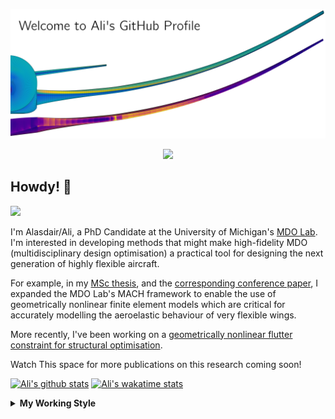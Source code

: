 <!--
# Welcome to Ali's github profile


-->

![banner](https://raw.githubusercontent.com/A-CGray/A-CGray/main/Images/GitHubProfileBanner.png)
<p align='center'>
<a href="https://www.linkedin.com/in/alasdaircgray/"><img height="30" src="https://github.com/WaylonWalker/WaylonWalker/blob/main/icon/linkedin.png?raw=true"></a>
</p>

## Howdy! 👋

![](https://komarev.com/ghpvc/?username=A-CGray&color=blue)

I'm Alasdair/Ali, a PhD Candidate at the University of Michigan's [MDO Lab](http://mdolab.engin.umich.edu).
I'm interested in developing methods that might make high-fidelity MDO (multidisciplinary design optimisation) a practical tool for designing the next generation of highly flexible aircraft.

For example, in my [MSc thesis](http://resolver.tudelft.nl/uuid:1a6b5001-d213-40d9-bc2c-5e831eda527d), and the [corresponding conference paper](https://www.researchgate.net/publication/348242101_Geometrically_Nonlinear_High-fidelity_Aerostructural_Optimization_for_Highly_Flexible_Wings), I expanded the MDO Lab's MACH framework to enable the use of geometrically nonlinear finite element models which are critical for accurately modelling the aeroelastic behaviour of very flexible wings.

More recently, I've been working on a [geometrically nonlinear flutter constraint for structural optimisation](https://www.researchgate.net/publication/357429071_High-Fidelity_Gradient-Based_Wing_Structural_Optimization_Including_a_Geometrically_Nonlinear_Flutter_Constraint).

Watch This space for more publications on this research coming soon!

<!--
**A-CGray/A-CGray** is a ✨ _special_ ✨ repository because its `README.md` (this file) appears on your GitHub profile.

Here are some ideas to get you started:

- 🔭 I’m currently working on ...
- 🌱 I’m currently learning ...
- 👯 I’m looking to collaborate on ...
- 🤔 I’m looking for help with ...
- 💬 Ask me about ...
- 📫 How to reach me: ...
- 😄 Pronouns: ...
- ⚡ Fun fact: ...
-->


[![Ali's github stats](https://github-readme-stats.vercel.app/api?username=A-CGray)](https://github.com/anuraghazra/github-readme-stats)
[![Ali's wakatime stats](https://github-readme-stats.vercel.app/api/wakatime?username=ACGray)](https://github.com/anuraghazra/github-readme-stats)


<details>
  <summary>
    <strong>My Working Style</strong>
  </summary>
  
  <!--START_SECTION:waka-->
![Code Time](http://img.shields.io/badge/Code%20Time-0%20secs-blue)

![Lines of code](https://img.shields.io/badge/From%20Hello%20World%20I%27ve%20Written-11%20Million%20lines%20of%20code-blue)

**I'm an Early 🐤** 

```text
🌞 Morning    94 commits     ████░░░░░░░░░░░░░░░░░░░░░   19.18% 
🌆 Daytime    192 commits    █████████░░░░░░░░░░░░░░░░   39.18% 
🌃 Evening    179 commits    █████████░░░░░░░░░░░░░░░░   36.53% 
🌙 Night      25 commits     █░░░░░░░░░░░░░░░░░░░░░░░░   5.1%

```
📅 **I'm Most Productive on Thursday** 

```text
Monday       71 commits     ███░░░░░░░░░░░░░░░░░░░░░░   14.49% 
Tuesday      73 commits     ███░░░░░░░░░░░░░░░░░░░░░░   14.9% 
Wednesday    76 commits     ████░░░░░░░░░░░░░░░░░░░░░   15.51% 
Thursday     124 commits    ██████░░░░░░░░░░░░░░░░░░░   25.31% 
Friday       94 commits     ████░░░░░░░░░░░░░░░░░░░░░   19.18% 
Saturday     14 commits     ░░░░░░░░░░░░░░░░░░░░░░░░░   2.86% 
Sunday       38 commits     ██░░░░░░░░░░░░░░░░░░░░░░░   7.76%

```


📊 **This Week I Spent My Time On** 

```text
💬 Programming Languages: 
Python                   6 hrs 5 mins        ███████████████████░░░░░░   76.11% 
Markdown                 1 hr 18 mins        ████░░░░░░░░░░░░░░░░░░░░░   16.37% 
TeX                      28 mins             █░░░░░░░░░░░░░░░░░░░░░░░░   6.01% 
JSON                     3 mins              ░░░░░░░░░░░░░░░░░░░░░░░░░   0.7% 
Git Config               2 mins              ░░░░░░░░░░░░░░░░░░░░░░░░░   0.53%

🔥 Editors: 
VS Code                  7 hrs 59 mins       █████████████████████████   100.0%

🐱‍💻 Projects: 
CHAD                     5 hrs 42 mins       █████████████████░░░░░░░░   71.44% 
NERS570                  1 hr 24 mins        ████░░░░░░░░░░░░░░░░░░░░░   17.71% 
61490e61196f046685f0ad69 28 mins             █░░░░░░░░░░░░░░░░░░░░░░░░   6.01% 
pyXDSM                   14 mins             ░░░░░░░░░░░░░░░░░░░░░░░░░   2.96% 
pygeo                    8 mins              ░░░░░░░░░░░░░░░░░░░░░░░░░   1.69%

💻 Operating System: 
Linux                    7 hrs 59 mins       █████████████████████████   100.0%

```

**I Mostly Code in Python** 

```text
Python                   20 repos            ████████████░░░░░░░░░░░░░   50.0% 
TeX                      8 repos             █████░░░░░░░░░░░░░░░░░░░░   20.0% 
HTML                     3 repos             ██░░░░░░░░░░░░░░░░░░░░░░░   7.5% 
C++                      2 repos             █░░░░░░░░░░░░░░░░░░░░░░░░   5.0% 
Shell                    2 repos             █░░░░░░░░░░░░░░░░░░░░░░░░   5.0%

```


**Timeline**

![Chart not found](https://raw.githubusercontent.com/A-CGray/A-CGray/main/charts/bar_graph.png) 


 Last Updated on 04/09/2022 01:58:27 UTC
<!--END_SECTION:waka-->
</details>
